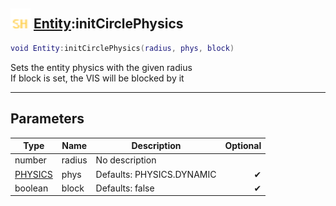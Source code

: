 ## <img src="../../.gitbook/assets/shared.png" width="32" height="32" /> [Entity](../entity/README.md):initCirclePhysics

```lua
void Entity:initCirclePhysics(radius, phys, block)
```

Sets the entity physics with the given radius<br>If block is set, the VIS will be blocked by it<br>

-----------------
## Parameters

| Type   | Name | Description | Optional |
| ------ | ---- | ----------- | -------: |
| number | radius | No description |  |
| [PHYSICS](../physics/README.md) | phys | Defaults: PHYSICS.DYNAMIC | ✔ |
| boolean | block | Defaults: false | ✔ |
